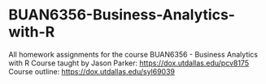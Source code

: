 # BUAN6356-Business-Analytics-with-R
All homework assignments for the course BUAN6356 - Business Analytics with R
Course taught by Jason Parker: https://dox.utdallas.edu/pcv8175
Course outline: https://dox.utdallas.edu/syl69039
